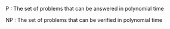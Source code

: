P
: The set of problems that can be answered in polynomial time

NP
: The set of problems that can be verified in polynomial time
